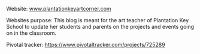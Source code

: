 Website: www.plantationkeyartcorner.com

Websites purpose: This blog is meant for the art teacher of Plantation Key School to update her students and parents on the projects and events going on in the classroom. 


Pivotal tracker: https://www.pivotaltracker.com/projects/725289